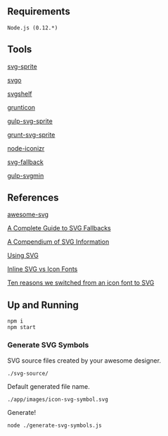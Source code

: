 ## Requirements

```
Node.js (0.12.*)
```

## Tools

[svg-sprite](https://github.com/jkphl/svg-sprite)

[svgo](https://github.com/svg/svgo)

[svgshelf](https://github.com/bitinn/svgshelf)

[grunticon](https://github.com/filamentgroup/grunticon)

[gulp-svg-sprite](https://github.com/jkphl/gulp-svg-sprite)

[grunt-svg-sprite](https://github.com/jkphl/grunt-svg-sprite)

[node-iconizr](https://github.com/jkphl/node-iconizr)

[svg-fallback](https://github.com/yoksel/svg-fallback)

[gulp-svgmin](https://github.com/ben-eb/gulp-svgmin)


## References

[awesome-svg](https://github.com/willianjusten/awesome-svg)

[A Complete Guide to SVG Fallbacks](https://css-tricks.com/a-complete-guide-to-svg-fallbacks/)

[A Compendium of SVG Information](https://css-tricks.com/mega-list-svg-information/)

[Using SVG](https://css-tricks.com/using-svg/)

[Inline SVG vs Icon Fonts](https://css-tricks.com/icon-fonts-vs-svg/)

[Ten reasons we switched from an icon font to SVG](http://ianfeather.co.uk/ten-reasons-we-switched-from-an-icon-font-to-svg/?utm_source=ourjs.com)


## Up and Running

```
npm i
npm start
```

### Generate SVG Symbols

SVG source files created by your awesome designer.

```
./svg-source/
```

Default generated file name.

```
./app/images/icon-svg-symbol.svg
```

Generate!

```
node ./generate-svg-symbols.js
```
